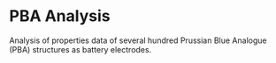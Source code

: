 # PBA Analysis
Analysis of properties data of several hundred Prussian Blue Analogue (PBA) structures as battery electrodes.
